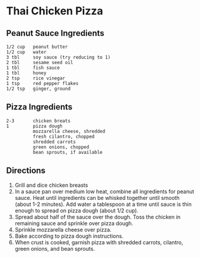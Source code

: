 Thai Chicken Pizza
==================

Peanut Sauce Ingredients
------------------------
    1/2 cup   peanut butter
    1/2 cup   water
    3 tbl     soy sauce (try reducing to 1)
    2 tbl     sesame seed oil
    1 tbl     fish sauce
    1 tbl     honey
    2 tsp     rice vinegar
    1 tsp     red pepper flakes
    1/2 tsp   ginger, ground

Pizza Ingredients
-----------------
    2-3       chicken breats
    1         pizza dough
              mozzarella cheese, shredded
              fresh cilantro, chopped
              shredded carrots
              green onions, chopped
              bean sprouts, if available

Directions
----------
   1.  Grill and dice chicken breasts
   2.  In a sauce pan over medium low heat, combine all ingredients for peanut
       sauce. Heat until ingredients can be whisked together until smooth (about
       1-2 minutes).  Add water a tablespoon at a time until sauce is thin
       enough to spread on pizza dough (about 1/2 cup).
   3.  Spread about half of the sauce over the dough.  Toss the chicken in
       remaining sauce and sprinkle over pizza dough.
   4.  Sprinkle mozzarella cheese over pizza.
   5.  Bake according to pizza dough instructions.
   6.  When crust is cooked, garnish pizza with shredded carrots, cilantro,
       green onions, and bean sprouts.

